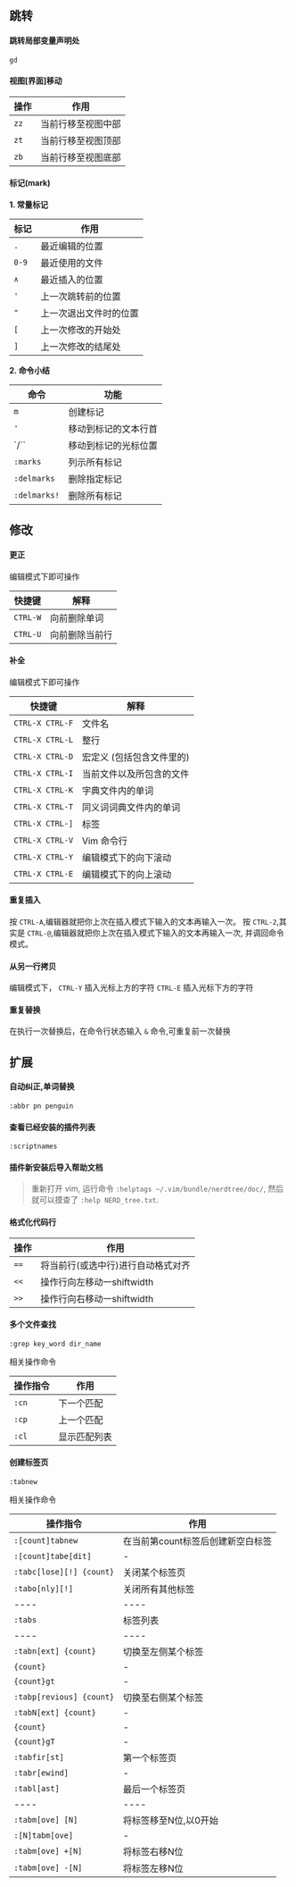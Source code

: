 ## 跳转

#### 跳转局部变量声明处
`gd`

#### 视图[界面]移动
操作 | 作用
----|----
`zz` | 当前行移至视图中部
`zt` | 当前行移至视图顶部
`zb` | 当前行移至视图底部

#### 标记(mark)

**1. 常量标记**

标记 | 作用
----|----
`.`   	 | 最近编辑的位置
`0-9`  	 | 最近使用的文件
`∧`   	| 最近插入的位置
`'`   	 | 上一次跳转前的位置
`"`   	 | 上一次退出文件时的位置
`[`   	 | 上一次修改的开始处
`]`   	 | 上一次修改的结尾处

**2. 命令小结**

命令 | 功能
----|----
`m`	| 创建标记
`'`	| 移动到标记的文本行首
`/``	| 移动到标记的光标位置
`:marks`	| 列示所有标记
`:delmarks`	| 删除指定标记
`:delmarks!`	| 删除所有标记





## 修改

#### 更正
编辑模式下即可操作

快捷键 | 解释
----|----
`CTRL-W` | 向前删除单词
`CTRL-U` | 向前删除当前行

#### 补全
编辑模式下即可操作

快捷键 | 解释
----|----
`CTRL-X CTRL-F` | 文件名
`CTRL-X CTRL-L` | 整行
`CTRL-X CTRL-D` | 宏定义 (包括包含文件里的)
`CTRL-X CTRL-I` | 当前文件以及所包含的文件
`CTRL-X CTRL-K` | 字典文件内的单词
`CTRL-X CTRL-T` | 同义词词典文件内的单词
`CTRL-X CTRL-]` | 标签
`CTRL-X CTRL-V` | Vim 命令行
`CTRL-X CTRL-Y` | 编辑模式下的向下滚动
`CTRL-X CTRL-E` | 编辑模式下的向上滚动

#### 重复插入
按 `CTRL-A`,编辑器就把你上次在插入模式下输入的文本再输入一次。
按 `CTRL-2`,其实是 `CTRL-@`,编辑器就把你上次在插入模式下输入的文本再输入一次, 并调回命令模式。

#### 从另一行拷贝
编辑模式下，
`CTRL-Y` 插入光标上方的字符
`CTRL-E` 插入光标下方的字符

#### 重复替换
在执行一次替换后，在命令行状态输入 `&` 命令,可重复前一次替换

## 扩展

#### 自动纠正,单词替换
`:abbr pn penguin`

#### 查看已经安装的插件列表
`:scriptnames`

#### 插件新安装后导入帮助文档
>重新打开 vim, 运行命令 `:helptags ~/.vim/bundle/nerdtree/doc/`, 然后就可以摸查了 `:help NERD_tree.txt`.

#### 格式化代码行
操作 | 作用
----|----
`==` | 将当前行(或选中行)进行自动格式对齐
`<<` | 操作行向左移动一shiftwidth
`>>` | 操作行向右移动一shiftwidth



#### 多个文件查找
`:grep key_word dir_name`

相关操作命令

操作指令 | 作用
----|---
`:cn` | 下一个匹配
`:cp` | 上一个匹配
`:cl` | 显示匹配列表

#### 创建标签页
`:tabnew`

相关操作命令

操作指令 | 作用
----|---
`:[count]tabnew` | 在当前第count标签后创建新空白标签
`:[count]tabe[dit]` | -
`:tabc[lose][!] {count}` | 关闭某个标签页
`:tabo[nly][!]` | 关闭所有其他标签
----|----
`:tabs` | 标签列表
----|----
`:tabn[ext] {count}` | 切换至左侧某个标签
`{count}` | -
`{count}gt` | -
`:tabp[revious] {count}` | 切换至右侧某个标签
`:tabN[ext] {count}` | -
`{count}` | -
`{count}gT` | -
`:tabfir[st]` | 第一个标签页
`:tabr[ewind]` | -
`:tabl[ast]` | 最后一个标签页
----|----
`:tabm[ove] [N]` | 将标签移至N位,以0开始
`:[N]tabm[ove]` | -
`:tabm[ove] +[N]` | 将标签右移N位
`:tabm[ove] -[N]` | 将标签左移N位

